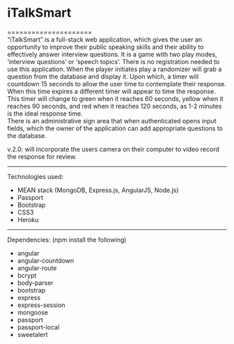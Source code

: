 iTalkSmart
=====================  
=====================   
“iTalkSmart” is a full-stack web application, which gives the user an opportunity to improve their public speaking skills and their ability to effectively answer interview questions. It is a game with two play modes, ‘interview questions’ or ‘speech topics’.  There is no registration needed to use this application. When the player initiates play a randomizer will grab a question from the database and display it. Upon which, a timer will countdown 15 seconds to allow the user time to contemplate their response. When this time expires a different timer will appear to time the response. This timer will change to green when it reaches 60 seconds, yellow when it reaches 90 seconds, and red when it reaches 120 seconds, as 1-2 minutes is the ideal response time.  
There is an administrative sign area that when authenticated opens input fields, which the owner of the application can add appropriate questions to the database.


v.2.0: will incorporate the users camera on their computer to video record the response for review.   
________________________________  
Technologies used:
* MEAN stack (MongoDB, Express.js, AngularJS, Node.js)
* Passport
* Bootstrap
* CSS3
* Heroku
__________________________________  
Dependencies: (npm install the following)  
* angular
* angular-countdown
* angular-route
* bcrypt
* body-parser
* bootstrap
* express
* express-session
* mongoose
* passport
* passport-local
* sweetalert

